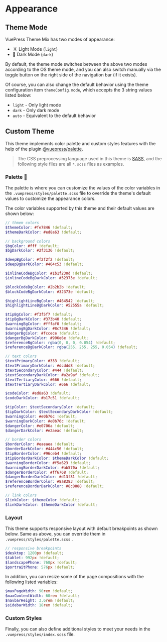 # Appearance

## Theme Mode

VuePress Theme Mix has two modes of appearance:

- :sunny: Light Mode (`light`)
- :first_quarter_moon_with_face: Dark Mode (`dark`)

By default, the theme mode switches between the above two modes according to the OS theme mode, and you can also switch manually via the toggle button on the right side of the navigation bar (if it exists).

Of course, you can also change the default behavior using the theme configuration item `themeConfig.mode`, which accepts the 3 string values listed below:

- `light` - Only light mode
- `dark` - Only dark mode
- `auto` - Equivalent to the default behavior

## Custom Theme

This theme implements color palette and custom styles features with the help of the plugin [@vuepress/palette](https://v2.vuepress.vuejs.org/reference/plugin/palette.html).

> The CSS preprocessing language used in this theme is [SASS](https://sass-lang.com/), and the following style files are all `*.scss` files as examples.

### Palette 🎨

The palette is where you can customize the values of the color variables in the `.vuepress/styles/palette.scss` file to override the theme's default values to customize the appearance colors.

The color variables supported by this theme and their default values are shown below:

```scss
// thmem colors
$themeColor: #fe7846 !default;
$themeDarkColor: #ed8a63 !default;

// background colors
$bgColor: #fff !default;
$bgDarkColor: #2f3136 !default;

$deepBgColor: #f2f2f2 !default;
$deepBgDarkColor: #464c53 !default;

$inlineCodeBgColor: #1b1f230d !default;
$inlineCodeBgDarkColor: #32373e !default;

$blockCodeBgColor: #2b2b2b !default;
$blockCodeBgDarkColor: #32373e !default;

$highlightLineBgColor: #464542 !default;
$highlightLineBgDarkColor: #52555a !default;

$tipBgColor: #f3f5f7 !default;
$tipBgDarkColor: #373b40 !default;
$warningBgColor: #fffaf0 !default;
$warningBgDarkColor: #8c7346 !default;
$dangerBgColor: #fccece !default;
$dangerBgDarkColor: #906e6e !default;
$referenceBgColor: rgba(0, 0, 0, 0.054) !default;
$referenceBgDarkColor: rgba(255, 255, 255, 0.054) !default;

// text colors
$textPrimaryColor: #333 !default;
$textPrimaryDarkColor: #dcddd8 !default;
$textSecondaryColor: #444 !default;
$textSecondaryDarkColor: #a2a9af !default;
$textTertiaryColor: #666 !default;
$textTertiaryDarkColor: #666 !default;

$codeColor: #ed8a63 !default;
$codeDarkColor: #b17c51 !default;

$tipColor: $textSecondaryColor !default;
$tipDarkColor: $textSecondaryDarkColor !default;
$warningColor: #e0b76c !default;
$warningDarkColor: #e0b76c !default;
$dangerColor: #e0706a !default;
$dangerDarkColor: #e2aeac !default;

// border colors
$borderColor: #eaeaea !default;
$borderDarkColor: #444c56 !default;
$tipBorderColor: #96ceb4 !default;
$tipBorderDarkColor: $themeDarkColor !default;
$warningBorderColor: #f5a623 !default;
$warningBorderDarkColor: #ab570a !default;
$dangerBorderColor: #ff6768 !default;
$dangerBorderDarkColor: #d13f31 !default;
$referenceBorderColor: #8a8383 !default;
$referenceBorderDarkColor: #8c8888 !default;

// link colors
$linkColor: $themeColor !default;
$linkDarkColor: $themeDarkColor !default;
```

### Layout

This theme supports responsive layout with default breakpoints as shown below. Same as above, you can override them in `.vuepress/styles/palette.scss` .

```scss
// responsive breakpoints
$desktop: 1200px !default;
$tablet: 992px !default;
$landscapePhone: 768px !default;
$portraitPhone: 576px !default;
```

In addition, you can resize some of the page compositions with the following listed variables:

```scss
$maxPageWidth: 90rem !default;
$maxContentWidth: 60rem !default;
$navbarHeight: 3.6rem !default;
$sidebarWidth: 18rem !default;
```

### Custom Styles

Finally, you can also define additional styles to meet your needs in the `.vuepress/styles/index.scss` file.
